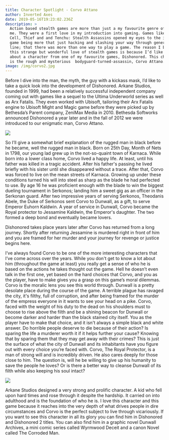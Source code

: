 ```yaml
---
title: Character Spotlight - Corvo Attano
author: Inverted Axes
date: 2019-05-16T19:23:02.236Z
description: >
  Action based stealth games are more than just a my favourite genre of game for
  me. They were a first love in my introduction into gaming. Games like Splinter
  Cell, Thief and and Tenchu: Stealth Assassins opened my eyes to the idea of a
  game being more that just hacking and slashing your way through generic story
  line; that there was more than one way to play a game. The reason I bring up
  this strange but wonderful love of stealth games is because I’d like to talk
  about a character from one of my favourite games, Dishonored. This character
  is the rough and mysterious  bodyguard-turned-assassin, Corvo Attano.
image: /img/corvo2.jpg
---
```



Before I dive into the man, the myth, the guy with a kickass mask, I’d like to take a quick look into the development of Dishonored. Arkane Studios, founded in 1999, had been a relatively successful independent company coming out with games like a sequel to the Ultima Underworld series as well as Arx Fatalis. They even worked with Ubisoft, tailoring their Arx Fatalis engine to Ubisoft Might and Magic game before they were picked up by Bethesda’s Parent company, ZeniMax Media in 2010. Bethesda Softworks announced Dishonored a year later and in the fall of 2012 we were introduced to our enigmatic man, Corvo Attano.

![](/img/corvo.png)

So I’ll give a somewhat brief explanation of the rugged man in black before he became, well the rugged man in black. Born on 25th Day, Month of Nets in 1798, our young lad grew up in the not-so-quaint town of Karnaca.  While born into a lower class home, Corvo lived a happy life. At least, until his father was killed in a tragic accident. After his father's passing he lived briefly with his sister until she disappeared without a trace. After that, Corvo was forced to live on the mean streets of Karnaca. Growing up under these conditions turned his will into steel as sharp as the blade he had perfected to use. By age 16 he was proficient enough with the blade to win the biggest dueling tournament in Serkonos; landing him a sweet gig as an officer in the Serkonan guard. After two impressive years of  serving Serkonos, Theodanis Abele, the Duke of Serkonos sent Corvo to Dunwall, as a gift, to serve Emperor Euhorn Kaldwin. A year of service in Dunwall, Corvo became the Royal protector to Jessamine Kaldwin, the Emperor's daughter. The two formed a deep bond and eventually became lovers.



Dishonored takes place years later after Corvo has returned from a long journey. Shortly after returning Jessamine is murdered right in front of him and you are framed for her murder and your journey for revenge or justice begins here.



I’ve always found Corvo to be one of the more interesting characters that I’ve come across over the years. While you don't get to know a lot about him (throughout the game at least) you really get a sense of who he is based on the actions he takes thought out the game. Hell he doesn’t even talk in the first one, yet based on the hard choices that Corvo, and you as the player, have to make gives you a grasp on this game’s moral dilemmas. Corvo is the moralic lens you see this world through.  Dunwall is a pretty desolate place during the course of the game. A terrible plague has ravaged the city, it's filthy, full of corruption, and after being framed for the murder of the empress everyone in it wants to see your head on a pike. Corvo, faced with the weight of his duty to the dead on his shoulders must to choose to rise above the filth and be a shining beacon for Dunwall or become darker and harder than the black stained city itself. You as the player have to make that choice, and it isn't always a simple black and white answer. Do horrible people deserve to die because of their action? Is sparing the life a murderer worth it if it helps further your cause? Knowing that by sparing them that they may get away with their crimes? This is just the surface of what the city of Dunwall and its inhabitants have you figure out with every choice you’re faced with. Corvo, The Royal Protector, is a man of strong will and is incredibly driven. He also cares deeply for those close to him. The question is, will he be willing to give up his humanity to save the people he loves? Or is there a better way to cleanse Dunwall of its filth while also keeping his soul intact?

![](/img/corvo-1.jpg)

Arkane Studios designed a very strong and prolific character. A kid who fell upon hard times and rose through it despite the hardship. It carried on into adulthood and is the foundation of who he is. I love this character and this game because it reaches into the very depth of what drives people in dire circumstances and Corvo is the perfect subject to live through vicariously. If you want to see this character in all its glory you can find him in Dishonored and Dishonored 2 titles. You can also find him in a graphic novel Dunwall Archives, a mini comic series called Wyrmwood Deceit and a canon Novel called The Corroded Man.
